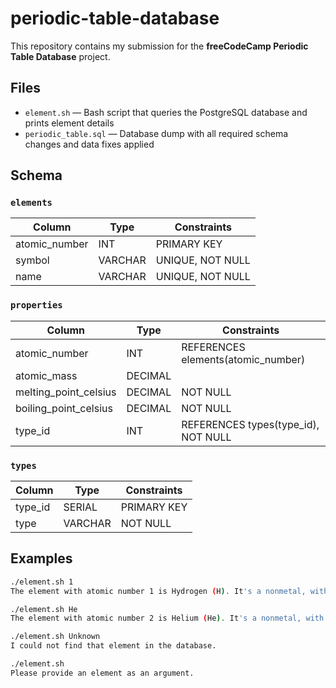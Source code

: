 # periodic-table-database

This repository contains my submission for the **freeCodeCamp Periodic Table Database** project.

## Files

* `element.sh` — Bash script that queries the PostgreSQL database and prints element details
* `periodic_table.sql` — Database dump with all required schema changes and data fixes applied

## Schema

### `elements`

| Column        | Type    | Constraints      |
| ------------- | ------- | ---------------- |
| atomic_number | INT     | PRIMARY KEY      |
| symbol        | VARCHAR | UNIQUE, NOT NULL |
| name          | VARCHAR | UNIQUE, NOT NULL |

### `properties`

| Column                | Type    | Constraints                         |
| --------------------- | ------- | ----------------------------------- |
| atomic_number         | INT     | REFERENCES elements(atomic_number)  |
| atomic_mass           | DECIMAL |                                     |
| melting_point_celsius | DECIMAL | NOT NULL                            |
| boiling_point_celsius | DECIMAL | NOT NULL                            |
| type_id               | INT     | REFERENCES types(type_id), NOT NULL |

### `types`

| Column  | Type    | Constraints |
| ------- | ------- | ----------- |
| type_id | SERIAL  | PRIMARY KEY |
| type    | VARCHAR | NOT NULL    |

## Examples

```bash
./element.sh 1
The element with atomic number 1 is Hydrogen (H). It's a nonmetal, with a mass of 1.008 amu. Hydrogen has a melting point of -259.1 celsius and a boiling point of -252.9 celsius.
```

```bash
./element.sh He
The element with atomic number 2 is Helium (He). It's a nonmetal, with a mass of 4.0026 amu. Helium has a melting point of -272.2 celsius and a boiling point of -269 celsius.
```

```bash
./element.sh Unknown
I could not find that element in the database.
```

```bash
./element.sh
Please provide an element as an argument.
```
